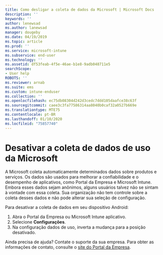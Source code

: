 ```yaml
---
title: Como desligar a coleta de dados da Microsoft | Microsoft Docs
description: ''
keywords: ''
author: lenewsad
ms.author: lanewsad
manager: dougeby
ms.date: 04/19/2019
ms.topic: article
ms.prod: ''
ms.service: microsoft-intune
ms.subservice: end-user
ms.technology: ''
ms.assetid: df53feab-4f5e-46ae-b1e8-9adb048711e5
searchScope:
- User help
ROBOTS: ''
ms.reviewer: arnab
ms.suite: ems
ms.custom: intune-enduser
ms.collection: ''
ms.openlocfilehash: ec75db08304d242d3cedc7ddd105daafce38c63f
ms.sourcegitcommit: caee3c3fa77586314aa8040b0caf32a0527b669e
ms.translationtype: MTE75
ms.contentlocale: pt-BR
ms.lasthandoff: 01/10/2020
ms.locfileid: "75857740"
---
```

# <a name="turn-off-microsoft-usage-data-collection"></a>Desativar a coleta de dados de uso da Microsoft

A Microsoft coleta automaticamente determinados dados sobre produtos e serviços. Os dados são usados para melhorar a confiabilidade e o desempenho de aplicativos, como Portal da Empresa e Microsoft Intune. Embora esses dados sejam anônimos, alguns usuários talvez não se sintam à vontade com essa coleta. Sua organização não tem controle sobre a coleta desses dados e não pode alterar sua seleção de configuração.   

Para desativar a coleta de dados em seu dispositivo Android:  

1. Abra o Portal da Empresa ou Microsoft Intune aplicativo.
2. Selecione **Configurações**.
3. Na configuração dados de uso, inverta a mudança para a posição desativado. 

Ainda precisa de ajuda? Contate o suporte da sua empresa. Para obter as informações de contato, consulte o [site do Portal da Empresa](https://go.microsoft.com/fwlink/?linkid=2010980).
